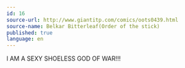 ```yaml
---
id: 16
source-url: http://www.giantitp.com/comics/oots0439.html
source-name: Belkar Bitterleaf(Order of the stick)
published: true
language: en
---
```

I AM A SEXY SHOELESS GOD OF WAR!!!
